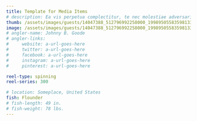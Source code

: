 ```yaml
---
title: Template for Media Items
# description: Ea vis perpetua complectitur, te nec molestiae adversarium. Corpora nominati mediocritatem te sea, no purto periculis mei. Ut nec quod intellegat, ut tation quaeque vim. His vocent appetere ut, duo in choro instructior.
thumb: /assets/images/guests/14047388_512796992258000_199895055835981334_o.jpg 
image: /assets/images/guests/14047388_512796992258000_199895055835981334_o--original.jpg
# angler-name: Johnny B. Goode
# angler-links: 
#     website: a-url-goes-here
#     twitter: a-url-goes-here
#     facebook: a-url-goes-here
#     instagram: a-url-goes-here
#     pinterest: a-url-goes-here

reel-type: spinning
reel-series: 300

# location: Someplace, United States
fish: Flounder
# fish-length: 49 in.
# fish-weight: 78 lbs.
---
```


